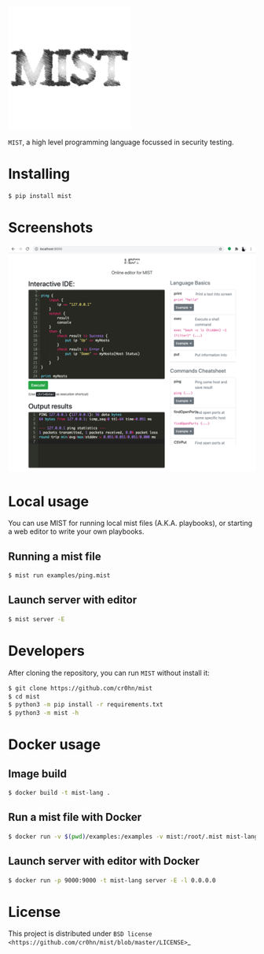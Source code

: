 ![MIST LOGO](content/assets/images/logo-250x250.png)


`MIST`, a high level programming language focussed in security testing.

# Installing

```bash
$ pip install mist
```

# Screenshots

![Image of editor](content/assets/images/MIST_Editor.png)

# Local usage

You can use MIST for running local mist files (A.K.A. playbooks), or starting a
web editor to write your own playbooks.

## Running a mist file

```bash
$ mist run examples/ping.mist
```

## Launch server with editor

```bash
$ mist server -E
```

# Developers

After cloning the repository, you can run `MIST` without install it:

```bash
$ git clone https://github.com/cr0hn/mist
$ cd mist
$ python3 -m pip install -r requirements.txt
$ python3 -m mist -h
```

# Docker usage

## Image build

```bash
$ docker build -t mist-lang .
```

## Run a mist file with Docker

```bash
$ docker run -v $(pwd)/examples:/examples -v mist:/root/.mist mist-lang run examples/ping.mist
```

## Launch server with editor with Docker

```bash
$ docker run -p 9000:9000 -t mist-lang server -E -l 0.0.0.0
```

# License

This project is distributed under `BSD license <https://github.com/cr0hn/mist/blob/master/LICENSE>`_

